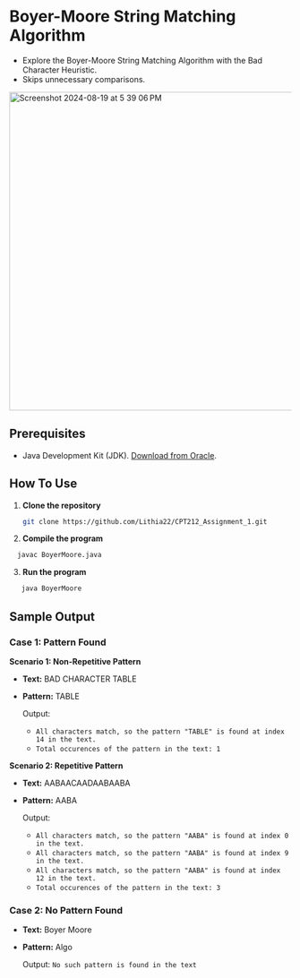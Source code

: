 # Boyer-Moore String Matching Algorithm

- Explore the Boyer-Moore String Matching Algorithm with the Bad Character Heuristic.
- Skips unnecessary comparisons.

<img width="569" alt="Screenshot 2024-08-19 at 5 39 06 PM" src="https://github.com/user-attachments/assets/e339324e-def8-4b78-a01c-15fa47a31d7a">

## Prerequisites

- Java Development Kit (JDK). [Download from Oracle](https://www.oracle.com/java/technologies/javase-downloads.html).

## How To Use

1. **Clone the repository**
   
   ```bash
   git clone https://github.com/Lithia22/CPT212_Assignment_1.git
   ```
   
2. **Compile the program**
   
 ```bash
   javac BoyerMoore.java
```
   
3. **Run the program**
 
```bash
   java BoyerMoore
```

## Sample Output

### Case 1: Pattern Found

**Scenario 1: Non-Repetitive Pattern**

- **Text:** BAD CHARACTER TABLE
- **Pattern:** TABLE

  Output:
  - `All characters match, so the pattern "TABLE" is found at index 14 in the text.`
  - `Total occurences of the pattern in the text: 1`

**Scenario 2: Repetitive Pattern**

- **Text:** AABAACAADAABAABA
- **Pattern:** AABA

  Output:
  - `All characters match, so the pattern "AABA" is found at index 0 in the text.`
  - `All characters match, so the pattern "AABA" is found at index 9 in the text.`
  - `All characters match, so the pattern "AABA" is found at index 12 in the text.`
  - `Total occurences of the pattern in the text: 3`

### Case 2: No Pattern Found

- **Text:** Boyer Moore
- **Pattern:** Algo

  Output: `No such pattern is found in the text`
